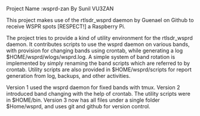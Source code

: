 Project Name :wsprd-zan
By Sunil VU3ZAN

This project makes use of the rtlsdr_wsprd daemon by Guenael on Github
to receive WSPR spots [RESPECT!]  a Raspberry Pi.

The project tries to provide a kind of utility environment for the rtlsdr_wsprd daemon.
It contributes scripts to use the wsprd daemon on various bands,
with provision for changing bands using crontab, while generating a log $HOME/wsprd/wlogs/wsprd.log. 
A simple system of band rotation is implemented by simply renaming the band scripts which are referred to by crontab.
Utility scripts are also provided in $HOME/wsprd/scripts for report generation from log, backups, and
other activities.

Version 1 used the wsprd daemon for fixed bands with tmux.
Version 2 introduced band changing with the help of crontab. The utility scripts were in $HOME/bin.
Version 3 now has all files under a single folder $Home/wsprd, and uses git and github for version control.
